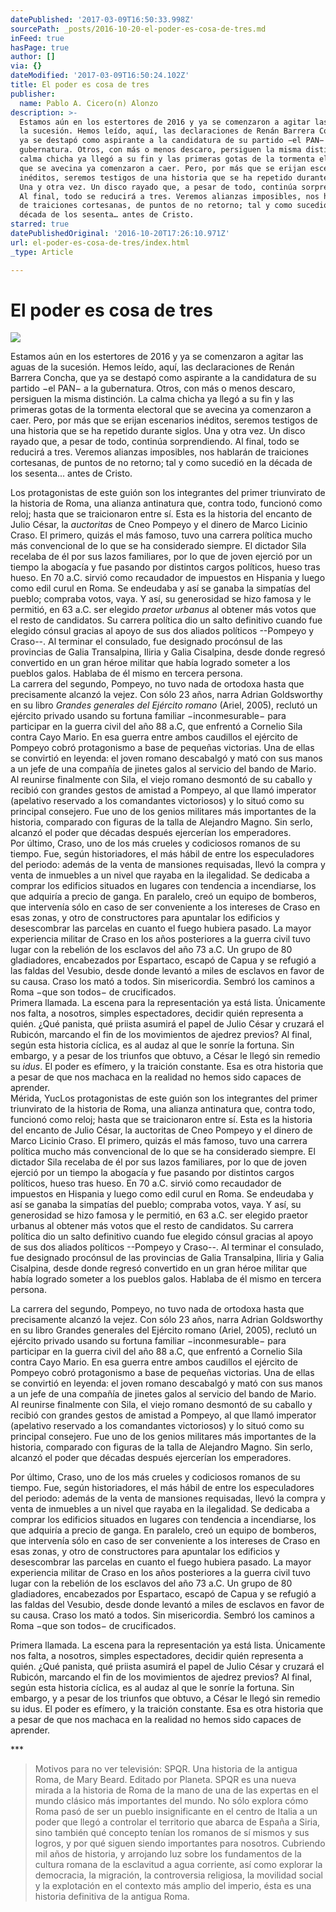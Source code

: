 ```yaml
---
datePublished: '2017-03-09T16:50:33.998Z'
sourcePath: _posts/2016-10-20-el-poder-es-cosa-de-tres.md
inFeed: true
hasPage: true
author: []
via: {}
dateModified: '2017-03-09T16:50:24.102Z'
title: El poder es cosa de tres
publisher:
  name: Pablo A. Cicero(n) Alonzo
description: >-
  Estamos aún en los estertores de 2016 y ya se comenzaron a agitar las aguas de
  la sucesión. Hemos leído, aquí, las declaraciones de Renán Barrera Concha, que
  ya se destapó como aspirante a la candidatura de su partido −el PAN− a la
  gubernatura. Otros, con más o menos descaro, persiguen la misma distinción. La
  calma chicha ya llegó a su fin y las primeras gotas de la tormenta electoral
  que se avecina ya comenzaron a caer. Pero, por más que se erijan escenarios
  inéditos, seremos testigos de una historia que se ha repetido durante siglos.
  Una y otra vez. Un disco rayado que, a pesar de todo, continúa sorprendiendo.
  Al final, todo se reducirá a tres. Veremos alianzas imposibles, nos hablarán
  de traiciones cortesanas, de puntos de no retorno; tal y como sucedió en la
  década de los sesenta… antes de Cristo.
starred: true
datePublishedOriginal: '2016-10-20T17:26:10.971Z'
url: el-poder-es-cosa-de-tres/index.html
_type: Article

---
```

# El poder es cosa de tres
![](https://the-grid-user-content.s3-us-west-2.amazonaws.com/69c89c20-5947-4e80-8b5c-1cec3878b3ac.jpg)

Estamos aún en los estertores de 2016 y ya se comenzaron a agitar las aguas de la sucesión. Hemos leído, aquí, las declaraciones de Renán Barrera Concha, que ya se destapó como aspirante a la candidatura de su partido −el PAN− a la gubernatura. Otros, con más o menos descaro, persiguen la misma distinción. La calma chicha ya llegó a su fin y las primeras gotas de la tormenta electoral que se avecina ya comenzaron a caer. Pero, por más que se erijan escenarios inéditos, seremos testigos de una historia que se ha repetido durante siglos. Una y otra vez. Un disco rayado que, a pesar de todo, continúa sorprendiendo. Al final, todo se reducirá a tres. Veremos alianzas imposibles, nos hablarán de traiciones cortesanas, de puntos de no retorno; tal y como sucedió en la década de los sesenta... antes de Cristo.

Los protagonistas de este guión son los integrantes del primer triunvirato de la historia de Roma, una alianza antinatura que, contra todo, funcionó como reloj; hasta que se traicionaron entre sí. Esta es la historia del encanto de Julio César, la _auctoritas_ de Cneo Pompeyo y el dinero de Marco Licinio Craso. El primero, quizás el más famoso, tuvo una carrera política mucho más convencional de lo que se ha considerado siempre. El dictador Sila recelaba de él por sus lazos familiares, por lo que de joven ejerció por un tiempo la abogacía y fue pasando por distintos cargos políticos, hueso tras hueso. En 70 a.C. sirvió como recaudador de impuestos en Hispania y luego como edil curul en Roma. Se endeudaba y así se ganaba la simpatías del pueblo; compraba votos, vaya. Y así, su generosidad se hizo famosa y le permitió, en 63 a.C. ser elegido _praetor urbanus_ al obtener más votos que el resto de candidatos. Su carrera política dio un salto definitivo cuando fue elegido cónsul gracias al apoyo de sus dos aliados políticos --Pompeyo y Craso--. Al terminar el consulado, fue designado procónsul de las provincias de Galia Transalpina, Iliria y Galia Cisalpina, desde donde regresó convertido en un gran héroe militar que había logrado someter a los pueblos galos. Hablaba de él mismo en tercera persona.   
La carrera del segundo, Pompeyo, no tuvo nada de ortodoxa hasta que precisamente alcanzó la vejez. Con sólo 23 años, narra Adrian Goldsworthy en su libro _Grandes generales del Ejército romano_ (Ariel, 2005), reclutó un ejército privado usando su fortuna familiar −inconmesurable− para participar en la guerra civil del año 88 a.C, que enfrentó a Cornelio Sila contra Cayo Mario. En esa guerra entre ambos caudillos el ejército de Pompeyo cobró protagonismo a base de pequeñas victorias. Una de ellas se convirtió en leyenda: el joven romano descabalgó y mató con sus manos a un jefe de una compañía de jinetes galos al servicio del bando de Mario. Al reunirse finalmente con Sila, el viejo romano desmontó de su caballo y recibió con grandes gestos de amistad a Pompeyo, al que llamó imperator (apelativo reservado a los comandantes victoriosos) y lo situó como su principal consejero. Fue uno de los genios militares más importantes de la historia, comparado con figuras de la talla de Alejandro Magno. Sin serlo, alcanzó el poder que décadas después ejercerían los emperadores.   
Por último, Craso, uno de los más crueles y codiciosos romanos de su tiempo. Fue, según historiadores, el más hábil de entre los especuladores del periodo: además de la venta de mansiones requisadas, llevó la compra y venta de inmuebles a un nivel que rayaba en la ilegalidad. Se dedicaba a comprar los edificios situados en lugares con tendencia a incendiarse, los que adquiría a precio de ganga. En paralelo, creó un equipo de bomberos, que intervenía sólo en caso de ser conveniente a los intereses de Craso en esas zonas, y otro de constructores para apuntalar los edificios y desescombrar las parcelas en cuanto el fuego hubiera pasado. La mayor experiencia militar de Craso en los años posteriores a la guerra civil tuvo lugar con la rebelión de los esclavos del año 73 a.C. Un grupo de 80 gladiadores, encabezados por Espartaco, escapó de Capua y se refugió a las faldas del Vesubio, desde donde levantó a miles de esclavos en favor de su causa. Craso los mató a todos. Sin misericordia. Sembró los caminos a Roma −que son todos− de crucificados.   
Primera llamada. La escena para la representación ya está lista. Únicamente nos falta, a nosotros, simples espectadores, decidir quién representa a quién. ¿Qué panista, qué priista asumirá el papel de Julio César y cruzará el Rubicón, marcando el fin de los movimientos de ajedrez previos? Al final, según esta historia cíclica, es al audaz al que le sonríe la fortuna. Sin embargo, y a pesar de los triunfos que obtuvo, a César le llegó sin remedio su _idus_. El poder es efímero, y la traición constante. Esa es otra historia que a pesar de que nos machaca en la realidad no hemos sido capaces de aprender.  
Mérida, YucLos protagonistas de este guión son los integrantes del primer triunvirato de la historia de Roma, una alianza antinatura que, contra todo, funcionó como reloj; hasta que se traicionaron entre sí. Esta es la historia del encanto de Julio César, la auctoritas de Cneo Pompeyo y el dinero de Marco Licinio Craso. El primero, quizás el más famoso, tuvo una carrera política mucho más convencional de lo que se ha considerado siempre. El dictador Sila recelaba de él por sus lazos familiares, por lo que de joven ejerció por un tiempo la abogacía y fue pasando por distintos cargos políticos, hueso tras hueso. En 70 a.C. sirvió como recaudador de impuestos en Hispania y luego como edil curul en Roma. Se endeudaba y así se ganaba la simpatías del pueblo; compraba votos, vaya. Y así, su generosidad se hizo famosa y le permitió, en 63 a.C. ser elegido praetor urbanus al obtener más votos que el resto de candidatos. Su carrera política dio un salto definitivo cuando fue elegido cónsul gracias al apoyo de sus dos aliados políticos --Pompeyo y Craso--. Al terminar el consulado, fue designado procónsul de las provincias de Galia Transalpina, Iliria y Galia Cisalpina, desde donde regresó convertido en un gran héroe militar que había logrado someter a los pueblos galos. Hablaba de él mismo en tercera persona.

La carrera del segundo, Pompeyo, no tuvo nada de ortodoxa hasta que precisamente alcanzó la vejez. Con sólo 23 años, narra Adrian Goldsworthy en su libro Grandes generales del Ejército romano (Ariel, 2005), reclutó un ejército privado usando su fortuna familiar −inconmesurable− para participar en la guerra civil del año 88 a.C, que enfrentó a Cornelio Sila contra Cayo Mario. En esa guerra entre ambos caudillos el ejército de Pompeyo cobró protagonismo a base de pequeñas victorias. Una de ellas se convirtió en leyenda: el joven romano descabalgó y mató con sus manos a un jefe de una compañía de jinetes galos al servicio del bando de Mario. Al reunirse finalmente con Sila, el viejo romano desmontó de su caballo y recibió con grandes gestos de amistad a Pompeyo, al que llamó imperator (apelativo reservado a los comandantes victoriosos) y lo situó como su principal consejero. Fue uno de los genios militares más importantes de la historia, comparado con figuras de la talla de Alejandro Magno. Sin serlo, alcanzó el poder que décadas después ejercerían los emperadores.

Por último, Craso, uno de los más crueles y codiciosos romanos de su tiempo. Fue, según historiadores, el más hábil de entre los especuladores del periodo: además de la venta de mansiones requisadas, llevó la compra y venta de inmuebles a un nivel que rayaba en la ilegalidad. Se dedicaba a comprar los edificios situados en lugares con tendencia a incendiarse, los que adquiría a precio de ganga. En paralelo, creó un equipo de bomberos, que intervenía sólo en caso de ser conveniente a los intereses de Craso en esas zonas, y otro de constructores para apuntalar los edificios y desescombrar las parcelas en cuanto el fuego hubiera pasado. La mayor experiencia militar de Craso en los años posteriores a la guerra civil tuvo lugar con la rebelión de los esclavos del año 73 a.C. Un grupo de 80 gladiadores, encabezados por Espartaco, escapó de Capua y se refugió a las faldas del Vesubio, desde donde levantó a miles de esclavos en favor de su causa. Craso los mató a todos. Sin misericordia. Sembró los caminos a Roma −que son todos− de crucificados.

Primera llamada. La escena para la representación ya está lista. Únicamente nos falta, a nosotros, simples espectadores, decidir quién representa a quién. ¿Qué panista, qué priista asumirá el papel de Julio César y cruzará el Rubicón, marcando el fin de los movimientos de ajedrez previos? Al final, según esta historia cíclica, es al audaz al que le sonríe la fortuna. Sin embargo, y a pesar de los triunfos que obtuvo, a César le llegó sin remedio su idus. El poder es efímero, y la traición constante. Esa es otra historia que a pesar de que nos machaca en la realidad no hemos sido capaces de aprender.

\*\*\*

> Motivos para no ver televisión: SPQR. Una historia de la antigua Roma, de Mary Beard. Editado por Planeta. SPQR es una nueva mirada a la historia de Roma de la mano de una de las expertas en el mundo clásico más importantes del mundo. No sólo explora cómo Roma pasó de ser un pueblo insignificante en el centro de Italia a un poder que llegó a controlar el territorio que abarca de España a Siria, sino también qué concepto tenían los romanos de sí mismos y sus logros, y por qué siguen siendo importantes para nosotros. Cubriendo mil años de historia, y arrojando luz sobre los fundamentos de la cultura romana de la esclavitud a agua corriente, así como explorar la democracia, la migración, la controversia religiosa, la movilidad social y la explotación en el contexto más amplio del imperio, ésta es una historia definitiva de la antigua Roma.